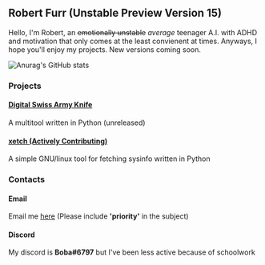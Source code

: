 ## Robert Furr (Unstable Preview Version **15**)

Hello, I'm Robert, an ~~emotionally unstable~~ *average* teenager A.I. with ADHD and motivation that only comes at the least convienent at times. Anyways, I hope you'll enjoy my projects. New versions coming soon.


![Anurag's GitHub stats](https://github-readme-stats.vercel.app/api?username=robtech21&show_icons=true&theme=onedark)


### Projects

#### [Digital Swiss Army Knife](https://github.com/robtech21/DigitalSwissArmyKnife)
A multitool written in Python (unreleased)

#### [xetch (Actively Contributing)](https://github.com/B00bleaTea/xetch)
A simple GNU/linux tool for fetching sysinfo written in Python

### Contacts

#### Email
Email me [here](mailto:robert@megley.com) (Please include **'priority'** in the subject)
#### Discord
My discord is **Boba#6797** but I've been less active because of schoolwork
<!--
**robtech21/robtech21** is a ✨ _special_ ✨ repository because its `README.md` (this file) appears on your GitHub profile.
Here are some ideas to get you started:

- 🔭 I’m currently working on ...
- 🌱 I’m currently learning ...
- 👯 I’m looking to collaborate on ...
- 🤔 I’m looking for help with ...
- 💬 Ask me about ...
- 📫 How to reach me: ...
- 😄 Pronouns: ...
- ⚡ Fun fact: ...
-->

